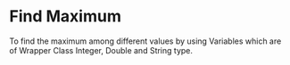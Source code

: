 # Find Maximum
To find the maximum among different values by using Variables which are of Wrapper Class Integer, Double and String type.